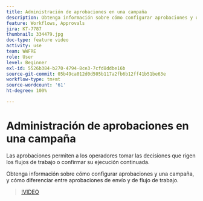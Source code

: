 ```yaml
---
title: Administración de aprobaciones en una campaña
description: Obtenga información sobre cómo configurar aprobaciones y una campaña, y cómo diferenciar entre aprobaciones de envío y de flujo de trabajo.
feature: Workflows, Approvals
jira: KT-7787
thumbnail: 334479.jpg
doc-type: feature video
activity: use
team: WWFRE
role: User
level: Beginner
exl-id: 5526b384-b270-4794-8ce3-7cfd8ddbe16b
source-git-commit: 05b49ca012d0d505b117a2fb6b12ff41b51be63e
workflow-type: tm+mt
source-wordcount: '61'
ht-degree: 100%

---
```


# Administración de aprobaciones en una campaña

Las aprobaciones permiten a los operadores tomar las decisiones que rigen los flujos de trabajo o confirmar su ejecución continuada.

Obtenga información sobre cómo configurar aprobaciones y una campaña, y cómo diferenciar entre aprobaciones de envío y de flujo de trabajo.

>[!VIDEO](https://video.tv.adobe.com/v/334479?quality=12&learn=on)

